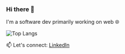 ### Hi there 👋
  
<!--
**nuhman/nuhman** is a ✨ _special_ ✨ repository because its `README.md` (this file) appears on your GitHub profile.
-->
I'm a software dev primarily working on web 🌐 
  
![Top Langs](https://github-readme-stats.vercel.app/api/top-langs/?username=nuhman&layout=compact&theme=tokyonight)
  
   
📫 Let's connect: [LinkedIn](https://www.linkedin.com/in/muhammed-nuhman/)  
<br />  


